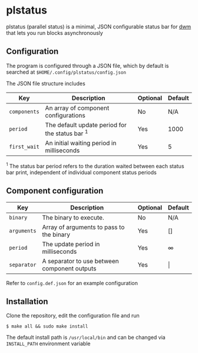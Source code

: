 # **plstatus**

plstatus (parallel status) is a minimal, JSON configurable status bar for [dwm](https://dwm.suckless.org/) that lets you run blocks asynchronously

## Configuration
The program is configured through a JSON file, which by default is searched at `$HOME/.config/plstatus/config.json`

The JSON file structure includes

| Key           | Description                                       |Optional|Default|
|---------------|---------------------------------------------------|--------|-------|
| `components`  | An array of component configurations              | No     | N/A   |
| `period`      | The default update period for the status bar $^1$ | Yes    | 1000  |
| `first_wait`  | An initial waiting period in milliseconds         | Yes    | 5     |

$^1$ The status bar period refers to the duration waited between each status bar print, independent of individual component status periods

Component configuration
----------
| Key           | Description                                    |Optional|Default         |
|---------------|------------------------------------------------|--------|----------------|
| `binary`      | The binary to execute.                         | No     | N/A            |
| `arguments`   | Array of arguments to pass to the binary       | Yes    | []             |
| `period`      | The update period in milliseconds              | Yes    | $\infty$       |
| `separator`   | A separator to use between component outputs   | Yes    | \|             |

Refer to `config.def.json` for an example configuration

## Installation

Clone the repository, edit the configuration file and run
```
$ make all && sudo make install
```

The default install path is `/usr/local/bin` and can be changed via `INSTALL_PATH` environment variable

